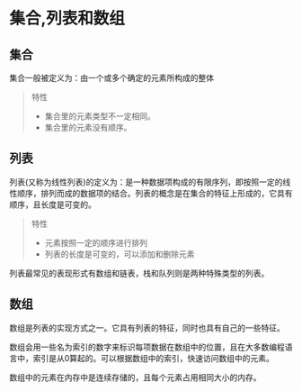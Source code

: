# 集合,列表和数组

## 集合

集合一般被定义为：由一个或多个确定的元素所构成的整体

> 特性
>
> - 集合里的元素类型不一定相同。
> - 集合里的元素没有顺序。

## 列表

列表(又称为线性列表)的定义为：是一种数据项构成的有限序列，即按照一定的线性顺序，排列而成的数据项的结合。列表的概念是在集合的特征上形成的，它具有顺序，且长度是可变的。

> 特性
>
> - 元素按照一定的顺序进行排列
> - 列表的长度是可变的，可以添加和删除元素

列表最常见的表现形式有数组和链表，栈和队列则是两种特殊类型的列表。

## 数组

数组是列表的实现方式之一。它具有列表的特征，同时也具有自己的一些特征。

数组会用一些名为索引的数字来标识每项数据在数组中的位置，且在大多数编程语言中，索引是从0算起的。可以根据数组中的索引，快速访问数组中的元素。

数组中的元素在内存中是连续存储的，且每个元素占用相同大小的内存。